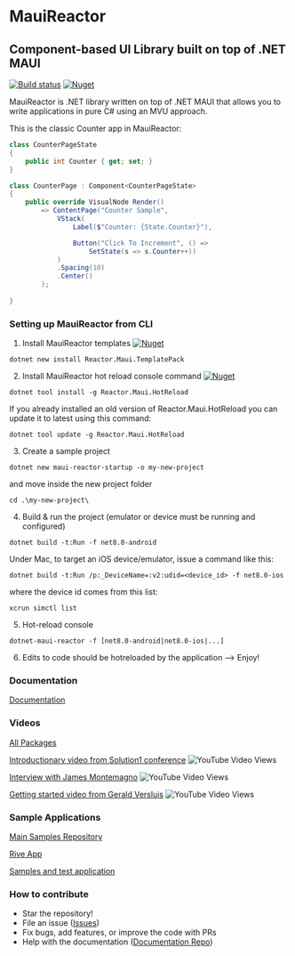 # MauiReactor
## Component-based UI Library built on top of .NET MAUI

[![Build status](https://ci.appveyor.com/api/projects/status/trl7dwvicfxn5at5?svg=true)](https://ci.appveyor.com/project/adospace/reactorui-maui) [![Nuget](https://img.shields.io/nuget/v/Reactor.Maui)](https://www.nuget.org/packages/Reactor.Maui) 

MauiReactor is .NET library written on top of .NET MAUI that allows you to write applications in pure C# using an MVU approach.

This is the classic Counter app in MauiReactor:

```csharp
class CounterPageState
{
    public int Counter { get; set; }
}

class CounterPage : Component<CounterPageState>
{
    public override VisualNode Render()
        => ContentPage("Counter Sample",
            VStack(
                Label($"Counter: {State.Counter}"),

                Button("Click To Increment", () =>
                    SetState(s => s.Counter++))
            )
            .Spacing(10)
            .Center()
        );
    
}
```

### Setting up MauiReactor from CLI

1. Install MauiReactor templates
[![Nuget](https://img.shields.io/nuget/v/Reactor.Maui.TemplatePack)](https://www.nuget.org/packages/Reactor.Maui.TemplatePack)
```
dotnet new install Reactor.Maui.TemplatePack
```

2. Install MauiReactor hot reload console command
[![Nuget](https://img.shields.io/nuget/v/Reactor.Maui.HotReload)](https://www.nuget.org/packages/Reactor.Maui.HotReload)
```
dotnet tool install -g Reactor.Maui.HotReload
```
If you already installed an old version of Reactor.Maui.HotReload you can update it to latest using this command:
```
dotnet tool update -g Reactor.Maui.HotReload
```

3. Create a sample project
```
dotnet new maui-reactor-startup -o my-new-project
```
and move inside the new project folder
```
cd .\my-new-project\
```

4. Build & run the project (emulator or device must be running and configured)
```
dotnet build -t:Run -f net8.0-android
```
Under Mac, to target an iOS device/emulator, issue a command like this:
```
dotnet build -t:Run /p:_DeviceName=:v2:udid=<device_id> -f net8.0-ios
```
where the device id comes from this list:
```
xcrun simctl list
```

5. Hot-reload console
```
dotnet-maui-reactor -f [net8.0-android|net8.0-ios|...]
```

6. Edits to code should be hotreloaded by the application --> Enjoy!

### Documentation ###

[Documentation](https://adospace.gitbook.io/mauireactor/)


### Videos ###

[All Packages](https://www.nuget.org/packages?q=Reactor.Maui)

[Introductionary video from Solution1 conference](https://www.youtube.com/watch?v=TSh9PL-ziY0&t=961s&ab_channel=C%23CommunityDiscord)  ![YouTube Video Views](https://img.shields.io/youtube/views/TSh9PL-ziY0?style=social)

[Interview with James Montemagno](https://www.youtube.com/watch?v=w_Km5AyreT0&ab_channel=dotnet)  ![YouTube Video Views](https://img.shields.io/youtube/views/w_Km5AyreT0?style=social)

[Getting started video from Gerald Versluis](https://www.youtube.com/watch?v=egklcAC9arY&ab_channel=GeraldVersluis)  ![YouTube Video Views](https://img.shields.io/youtube/views/egklcAC9arY?style=social)

### Sample Applications ###

[Main Samples Repository](https://github.com/adospace/mauireactor-samples)

[Rive App](https://github.com/adospace/rive-app)

[Samples and test application](https://github.com/adospace/reactorui-maui/tree/main/samples)


### How to contribute

- Star the repository!
- File an issue ([Issues](https://github.com/adospace/reactorui-maui/issues))
- Fix bugs, add features, or improve the code with PRs
- Help with the documentation ([Documentation Repo](https://github.com/adospace/reactorui-maui-docs))
